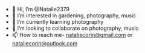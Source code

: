 - 👋 Hi, I’m @Natalie2379
- 👀 I’m interested in gardening, photography, music
- 🌱 I’m currently learning photography 
- 💞️ I’m looking to collaborate on photography,  music
- 📫 How to reach me- nataliecorin@gmail.com or nataliecorin@outlook.com

<!---
Natalie2379/Natalie2379 is a ✨ special ✨ repository because its `README.md` (this file) appears on your GitHub profile.
You can click the Preview link to take a look at your changes.
--->
